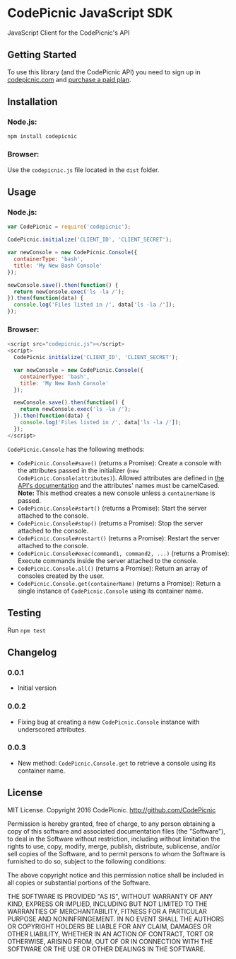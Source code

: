 # CodePicnic JavaScript SDK

JavaScript Client for the CodePicnic's API

## Getting Started

To use this library (and the CodePicnic API) you need to sign up in [codepicnic.com](https://codepicnic.com) and [purchase a paid plan](https://codepicnic.com/pricing).

## Installation

### Node.js:

`npm install codepicnic`

### Browser:

Use the `codepicnic.js` file located in the `dist` folder.

## Usage

### Node.js:

```javascript
var CodePicnic = require('codepicnic');

CodePicnic.initialize('CLIENT_ID', 'CLIENT_SECRET');

var newConsole = new CodePicnic.Console({
  containerType: 'bash',
  title: 'My New Bash Console'
});

newConsole.save().then(function() {
  return newConsole.exec('ls -la /');
}).then(function(data) {
  console.log('Files listed in /', data['ls -la /']);
});
```

### Browser:

```javascript
<script src="codepicnic.js"></script>
<script>
  CodePicnic.initialize('CLIENT_ID', 'CLIENT_SECRET');

  var newConsole = new CodePicnic.Console({
    containerType: 'bash',
    title: 'My New Bash Console'
  });

  newConsole.save().then(function() {
    return newConsole.exec('ls -la /');
  }).then(function(data) {
    console.log('Files listed in /', data['ls -la /']);
  });
</script>
```

`CodePicnic.Console` has the following methods:
* `CodePicnic.Console#save()` (returns a Promise): Create a console with the attributes passed in the initializer (`new CodePicnic.Console(attributes)`). Allowed attributes are defined in [the API's documentation](https://codepicnic.com/docs/api#create) and the attributes' names must be camelCased. **Note:** This method creates a new console unless a `containerName` is passed.
* `CodePicnic.Console#start()` (returns a Promise): Start the server attached to the console.
* `CodePicnic.Console#stop()` (returns a Promise): Stop the server attached to the console.
* `CodePicnic.Console#restart()` (returns a Promise): Restart the server attached to the console.
* `CodePicnic.Console#exec(command1, command2, ...)` (returns a Promise): Execute commands inside the server attached to the console.
* `CodePicnic.Console.all()` (returns a Promise): Return an array of consoles created by the user.
* `CodePicnic.Console.get(containerName)` (returns a Promise): Return a single instance of `CodePicnic.Console` using its container name.

## Testing

Run `npm test`

## Changelog

### 0.0.1

* Initial version

### 0.0.2

* Fixing bug at creating a new `CodePicnic.Console` instance with underscored attributes.

### 0.0.3

* New method: `CodePicnic.Console.get` to retrieve a console using its container name.

## License

MIT License. Copyright 2016 CodePicnic. http://github.com/CodePicnic

Permission is hereby granted, free of charge, to any
person obtaining a copy of this software and associated
documentation files (the "Software"), to deal in the
Software without restriction, including without limitation
the rights to use, copy, modify, merge, publish,
distribute, sublicense, and/or sell copies of the
Software, and to permit persons to whom the Software is
furnished to do so, subject to the following conditions:

The above copyright notice and this permission notice
shall be included in all copies or substantial portions of
the Software.

THE SOFTWARE IS PROVIDED "AS IS", WITHOUT WARRANTY OF ANY
KIND, EXPRESS OR IMPLIED, INCLUDING BUT NOT LIMITED TO THE
WARRANTIES OF MERCHANTABILITY, FITNESS FOR A PARTICULAR
PURPOSE AND NONINFRINGEMENT. IN NO EVENT SHALL THE AUTHORS
OR COPYRIGHT HOLDERS BE LIABLE FOR ANY CLAIM, DAMAGES OR
OTHER LIABILITY, WHETHER IN AN ACTION OF CONTRACT, TORT OR
OTHERWISE, ARISING FROM, OUT OF OR IN CONNECTION WITH THE
SOFTWARE OR THE USE OR OTHER DEALINGS IN THE SOFTWARE.